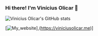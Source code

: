 ### Hi there! I'm Vinícius Olicar 👋



![Vinicius Olicar's GitHub stats](https://github-readme-stats.vercel.app/api?username=volicar&show_icons=true&theme=dracula)

[![My_website](https://dyn-qrcode.vercel.app/api?url=https://viniciusolicar.me)],(https://viniciusolicar.me)]

<!--
- 🔭 I’m currently working on ...
- 🌱 I’m currently learning ...
- 👯 I’m looking to collaborate on ...
- 🤔 I’m looking for help with ...
- 💬 Ask me about ...
- 📫 How to reach me: ...
- 😄 Pronouns: ...
- ⚡ Fun fact: ...
-->
